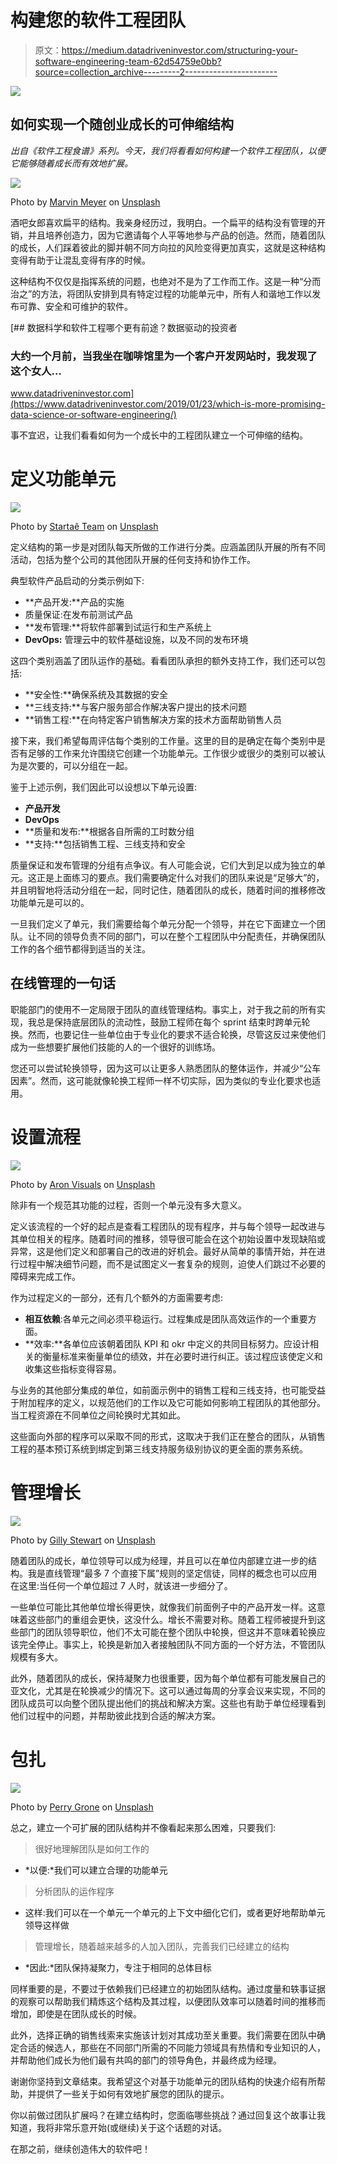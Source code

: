 # 构建您的软件工程团队

> 原文：<https://medium.datadriveninvestor.com/structuring-your-software-engineering-team-62d54759e0bb?source=collection_archive---------2----------------------->

![](img/a09510f5c7f0f0de62be8f07ab801668.png)

## 如何实现一个随创业成长的可伸缩结构

*出自《软件工程食谱》系列。今天，我们将看看如何构建一个软件工程团队，以便它能够随着成长而有效地扩展。*

![](img/da29d174547d9a6f84d6e7de379dfd6f.png)

Photo by [Marvin Meyer](https://unsplash.com/@marvelous?utm_source=medium&utm_medium=referral) on [Unsplash](https://unsplash.com?utm_source=medium&utm_medium=referral)

酒吧女郎喜欢扁平的结构。我亲身经历过，我明白。一个扁平的结构没有管理的开销，并且培养创造力，因为它邀请每个人平等地参与产品的创造。然而，随着团队的成长，人们踩着彼此的脚并朝不同方向拉的风险变得更加真实，这就是这种结构变得有助于让混乱变得有序的时候。

这种结构不仅仅是指挥系统的问题，也绝对不是为了工作而工作。这是一种“分而治之”的方法，将团队安排到具有特定过程的功能单元中，所有人和谐地工作以发布可靠、安全和可维护的软件。

[](https://www.datadriveninvestor.com/2019/01/23/which-is-more-promising-data-science-or-software-engineering/) [## 数据科学和软件工程哪个更有前途？数据驱动的投资者

### 大约一个月前，当我坐在咖啡馆里为一个客户开发网站时，我发现了这个女人…

www.datadriveninvestor.com](https://www.datadriveninvestor.com/2019/01/23/which-is-more-promising-data-science-or-software-engineering/) 

事不宜迟，让我们看看如何为一个成长中的工程团队建立一个可伸缩的结构。

# 定义功能单元

![](img/8b06304ed0b73c47e1682e303063b462.png)

Photo by [Startaê Team](https://unsplash.com/@startaeteam?utm_source=medium&utm_medium=referral) on [Unsplash](https://unsplash.com?utm_source=medium&utm_medium=referral)

定义结构的第一步是对团队每天所做的工作进行分类。应涵盖团队开展的所有不同活动，包括为整个公司的其他团队开展的任何支持和协作工作。

典型软件产品启动的分类示例如下:

*   **产品开发:**产品的实施
*   质量保证:在发布前测试产品
*   **发布管理:**将软件部署到试运行和生产系统上
*   **DevOps:** 管理云中的软件基础设施，以及不同的发布环境

这四个类别涵盖了团队运作的基础。看看团队承担的额外支持工作，我们还可以包括:

*   **安全性:**确保系统及其数据的安全
*   **三线支持:**与客户服务部合作解决客户提出的技术问题
*   **销售工程:**在向特定客户销售解决方案的技术方面帮助销售人员

接下来，我们希望每周评估每个类别的工作量。这里的目的是确定在每个类别中是否有足够的工作来允许围绕它创建一个功能单元。工作很少或很少的类别可以被认为是次要的，可以分组在一起。

鉴于上述示例，我们因此可以设想以下单元设置:

*   **产品开发**
*   **DevOps**
*   **质量和发布:**根据各自所需的工时数分组
*   **支持:**包括销售工程、三线支持和安全

质量保证和发布管理的分组有点争议。有人可能会说，它们大到足以成为独立的单元。这正是上面练习的要点。我们需要确定什么对我们的团队来说是“足够大”的，并且明智地将活动分组在一起，同时记住，随着团队的成长，随着时间的推移修改功能单元是可以的。

一旦我们定义了单元，我们需要给每个单元分配一个领导，并在它下面建立一个团队。让不同的领导负责不同的部门，可以在整个工程团队中分配责任，并确保团队工作的各个细节都得到适当的关注。

## 在线管理的一句话

职能部门的使用不一定局限于团队的直线管理结构。事实上，对于我之前的所有实现，我总是保持底层团队的流动性，鼓励工程师在每个 sprint 结束时跨单元轮换。然而，也要记住一些单位由于专业化的要求不适合轮换，尽管这反过来使他们成为一些想要扩展他们技能的人的一个很好的训练场。

您还可以尝试轮换领导，因为这可以让更多人熟悉团队的整体运作，并减少“公车因素”。然而，这可能就像轮换工程师一样不切实际，因为类似的专业化要求也适用。

# 设置流程

![](img/40b2368f6594e2888f89f5b46d7eeedb.png)

Photo by [Aron Visuals](https://unsplash.com/@aronvisuals?utm_source=medium&utm_medium=referral) on [Unsplash](https://unsplash.com?utm_source=medium&utm_medium=referral)

除非有一个规范其功能的过程，否则一个单元没有多大意义。

定义该流程的一个好的起点是查看工程团队的现有程序，并与每个领导一起改进与其单位相关的程序。随着时间的推移，领导很可能会在这个初始设置中发现缺陷或异常，这是他们定义和部署自己的改进的好机会。最好从简单的事情开始，并在进行过程中解决细节问题，而不是试图定义一套复杂的规则，迫使人们跳过不必要的障碍来完成工作。

作为过程定义的一部分，还有几个额外的方面需要考虑:

*   **相互依赖**:各单元之间必须平稳运行。过程集成是团队高效运作的一个重要方面。
*   **效率:**各单位应该朝着团队 KPI 和 okr 中定义的共同目标努力。应设计相关的衡量标准来衡量单位的绩效，并在必要时进行纠正。该过程应该使定义和收集这些指标变得容易。

与业务的其他部分集成的单位，如前面示例中的销售工程和三线支持，也可能受益于附加程序的定义，以规范他们的工作以及它可能如何影响工程团队的其他部分。当工程资源在不同单位之间轮换时尤其如此。

这些面向外部的程序可以采取不同的形式，这取决于我们正在整合的团队，从销售工程的基本预订系统到绑定到第三线支持服务级别协议的更全面的票务系统。

# 管理增长

![](img/771f5774318124c1fc99fa7944b2cbf4.png)

Photo by [Gilly Stewart](https://unsplash.com/@gillystewart?utm_source=medium&utm_medium=referral) on [Unsplash](https://unsplash.com?utm_source=medium&utm_medium=referral)

随着团队的成长，单位领导可以成为经理，并且可以在单位内部建立进一步的结构。我是直线管理“最多 7 个直接下属”规则的坚定信徒，同样的概念也可以应用在这里:当任何一个单位超过 7 人时，就该进一步细分了。

一些单位可能比其他单位增长得更快，就像我们前面例子中的产品开发一样。这意味着这些部门的重组会更快，这没什么。增长不需要对称。随着工程师被提升到这些部门的团队领导职位，他们不太可能在整个团队中轮换，但这并不意味着轮换应该完全停止。事实上，轮换是新加入者接触团队不同方面的一个好方法，不管团队规模有多大。

此外，随着团队的成长，保持凝聚力也很重要，因为每个单位都有可能发展自己的亚文化，尤其是在轮换减少的情况下。这可以通过每周的分享会议来实现，不同的团队成员可以向整个团队提出他们的挑战和解决方案。这些也有助于单位经理看到他们过程中的问题，并帮助彼此找到合适的解决方案。

# 包扎

![](img/4d50be7113e5b9ce655a433ab81af21a.png)

Photo by [Perry Grone](https://unsplash.com/@perrygrone?utm_source=medium&utm_medium=referral) on [Unsplash](https://unsplash.com?utm_source=medium&utm_medium=referral)

总之，建立一个可扩展的团队结构并不像看起来那么困难，只要我们:

> 很好地理解团队是如何工作的

*   *以便:*我们可以建立合理的功能单元

> 分析团队的运作程序

*   这样:我们可以在一个单元一个单元的上下文中细化它们，或者更好地帮助单元领导这样做

> 管理增长，随着越来越多的人加入团队，完善我们已经建立的结构

*   *因此:*团队保持凝聚力，专注于相同的总体目标

同样重要的是，不要过于依赖我们已经建立的初始团队结构。通过度量和轶事证据的观察可以帮助我们精炼这个结构及其过程，以便团队效率可以随着时间的推移而增加，即使是在团队成长的时候。

此外，选择正确的销售线索来实施该计划对其成功至关重要。我们需要在团队中确定合适的候选人，那些在不同部门所需的不同能力领域具有热情和专业知识的人，并帮助他们成长为他们最有共鸣的部门的领导角色，并最终成为经理。

谢谢你坚持到文章结束。我希望这个对基于功能单元的团队结构的快速介绍有所帮助，并提供了一些关于如何有效地扩展您的团队的提示。

你以前做过团队扩展吗？在建立结构时，您面临哪些挑战？通过回复这个故事让我知道，我将非常乐意开始(或继续)关于这个话题的对话。

在那之前，继续创造伟大的软件吧！